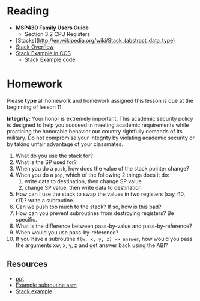 # Reading

- **MSP430 Family Users Guide**
    - Section 3.2 CPU Registers
- [Stacks](http://en.wikipedia.org/wiki/Stack_(abstract_data_type)  
- [Stack Overflow](http://en.wikipedia.org/wiki/Stack_overflow)
- [Stack Example in CCS](Lesson10_Stack_Example_in_CCS.pptx)
    - [Stack Example code](Lesson10_Stack_Example.asm)

# Homework

Please **type** all homework and homework assigned this lesson is due at the
beginning of lesson 11.

**Integrity:** Your honor is extremely important.  This academic security policy is designed to help you succeed in meeting academic requirements while practicing the honorable behavior our country rightfully demands of its military.  Do not compromise your integrity by violating academic security or by taking unfair advantage of your classmates.

1. What do you use the stack for?
1. What is the SP used for?
1. When you do a `push`, how does the value of the stack pointer change?
1. When you do a `pop`, which of the following 2 things does it do:
    1. write data to destination, then change SP value
    1. change SP value, then write data to destination
1. How can I use the stack to swap the values in two registers (say r10, r11)? write a subroutine.
1. Can we push too much to the stack? If so, how is this bad?
1. How can you prevent subroutines from destroying registers? Be specific.
1. What is the difference between pass-by-value and pass-by-reference?
1. When would you use pass-by-reference?
1. If you have a subroutine `f(w, x, y, z) => answer`, how would you pass the
arguments xw, x, y, z and get answer back using the ABI?

## Resources

- [ppt](Lsn9-10.pptx)
- [Example subroutine asm](ex_subroutine.asm)
- [Stack example](stack_example.asm)

